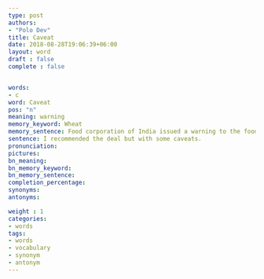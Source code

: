 ```yaml
---
type: post
authors:
- "Polo Dev"
title: Caveat
date: 2018-08-28T19:06:39+06:00
layout: word
draft : false
complete : false


words:
- c
word: Caveat
pos: "n"
meaning: warning
memory_keyword: Wheat
memory_sentence: Food corporation of India issued a warning to the food inspector for poor storage of Wheat
sentence: I recommended the deal but with some caveats.
pronunciation:
pictures:
bn_meaning:
bn_memory_keyword:
bn_memory_sentence:
completion_percentage:
synonyms:
antonyms:

weight : 1
categories:
- words
tags:
- words
- vocabulary
- synonym
- antonym
---
```

